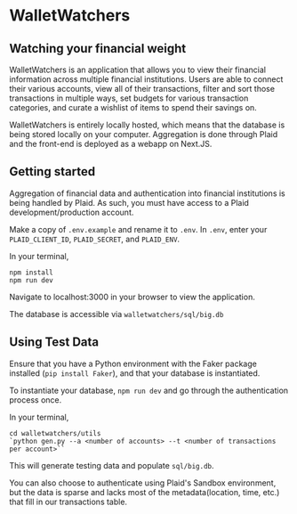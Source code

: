 # WalletWatchers

## Watching your financial weight

WalletWatchers is an application that allows you to view their financial information across multiple financial institutions. Users are able to connect their various accounts, view all of their transactions, filter and sort those transactions in multiple ways, set budgets for various transaction categories, and curate a wishlist of items to spend their savings on.

WalletWatchers is entirely locally hosted, which means that the database is being stored locally on your computer. Aggregation is done through Plaid and the front-end is deployed as a webapp on Next.JS.

## Getting started

Aggregation of financial data and authentication into financial institutions is being handled by Plaid.
As such, you must have access to a Plaid development/production account.

Make a copy of `.env.example` and rename it to `.env`.
In `.env`, enter your `PLAID_CLIENT_ID`, `PLAID_SECRET`, and `PLAID_ENV`.

In your terminal,

```
npm install
npm run dev
```

Navigate to localhost:3000 in your browser to view the application.

The database is accessible via `walletwatchers/sql/big.db`

## Using Test Data

Ensure that you have a Python environment with the Faker package installed (`pip install Faker`),
and that your database is instantiated.

To instantiate your database, `npm run dev` and go through the authentication process once.

In your terminal,

```
cd walletwatchers/utils
`python gen.py --a <number of accounts> --t <number of transactions per account>``
```

This will generate testing data and populate `sql/big.db`.

You can also choose to authenticate using Plaid's Sandbox environment, but the data is sparse and lacks most of the metadata(location, time, etc.) that fill in our transactions table.
